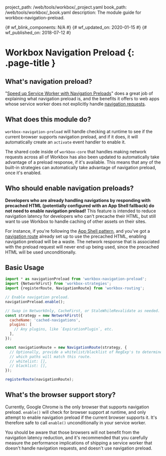 project_path: /web/tools/workbox/_project.yaml
book_path: /web/tools/workbox/_book.yaml
description: The module guide for workbox-navigation-preload.

{# wf_blink_components: N/A #}
{# wf_updated_on: 2020-01-15 #}
{# wf_published_on: 2018-07-12 #}

# Workbox Navigation Preload {: .page-title }

## What's navigation preload?

"[Speed up Service Worker with Navigation Preloads](/web/updates/2017/02/navigation-preload)" does a
great job of explaining what navigation preload is, and the benefits it offers to web apps whose
service worker does not explicitly handle
[navigation requests](/web/fundamentals/primers/service-workers/high-performance-loading#first_what_are_navigation_requests).

## What does this module do?

`workbox-navigation-preload` will handle checking at runtime to see if the current browser supports
navigation preload, and if it does, it will automatically create an `activate` event handler to
enable it.

The shared code inside of `workbox-core` that handles making network requests across all of Workbox
has also been updated to automatically take advantage of a preload response, if it's available. This
means that any of the built-in strategies can automatically take advantage of navigation preload,
once it's enabled.

## Who should enable navigation preloads?

**Developers who are already handling navigations by responding with precached HTML (potentially
configured with an App Shell fallback) do not need to enable navigation preload!** This feature is
intended to reduce navigation latency for developers who can't precache their HTML, but still want
to use Workbox to handle caching of other assets on their sites.

For instance, if you're following the [App Shell pattern](/web/fundamentals/architecture/app-shell),
and you've got a [navigation route](/web/tools/workbox/modules/workbox-routing#how_to_register_a_navigation_route)
already set up to use the precached HTML, enabling navigation preload will be a waste. The network
response that is associated with the preload request will never end up being used, since the precached
HTML will be used unconditionally.

## Basic Usage

```javascript
import * as navigationPreload from 'workbox-navigation-preload';
import {NetworkFirst} from 'workbox-strategies';
import {registerRoute, NavigationRoute} from 'workbox-routing';

// Enable navigation preload.
navigationPreload.enable();

// Swap in NetworkOnly, CacheFirst, or StaleWhileRevalidate as needed.
const strategy = new NetworkFirst({
  cacheName: 'cached-navigations',
  plugins: [
    // Any plugins, like `ExpirationPlugin`, etc.
  ],
});

const navigationRoute = new NavigationRoute(strategy, {
  // Optionally, provide a whitelist/blacklist of RegExp's to determine
  // which paths will match this route.
  // whitelist: [],
  // blacklist: [],
});

registerRoute(navigationRoute);
```

## What's the browser support story?

Currently, Google Chrome is the only browser that supports navigation preload.
`enable()` will check for browser support at runtime, and only attempt to
enable navigation preload if the current browser supports it. It's therefore
safe to call `enable()` unconditionally in your service worker.

You should be aware that those browsers will not benefit from the navigation latency reduction, and
it's recommended that you carefully measure the performance implications of shipping a service
worker that doesn't handle navigation requests, and doesn't use navigation preload.
